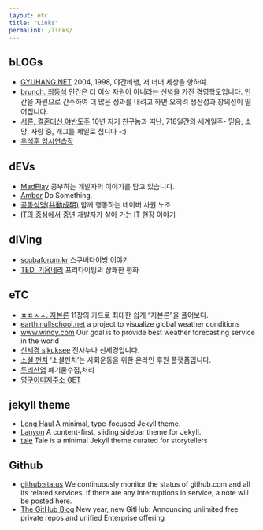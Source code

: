 ```yaml
---
layout: etc
title: "Links"
permalink: /links/
---
```

<h2>bLOGs</h2>
<ul>
	<li><a href="http://www.gyuhang.net/" target="_blank">GYUHANG.NET</a> <span style="font-size:14px">2004, 1998, 야간비행, 저 너머 세상을 향하여..</span></li>
	<li><a href="https://brunch.co.kr/@tschoe56" target="_blank">brunch. 최동석</a> <span style="font-size:14px">인간은 더 이상 자원이 아니라는 신념을 가진 경영학도입니다. 인간을 자원으로 간주하여 더 많은 성과를 내려고 하면 오히려 생산성과 창의성이 떨어집니다.</span></li>
	<li><a href="http://www.yabandoju.com/" target="_blank">서른, 결혼대신 야반도주</a> <span style="font-size:14px">10년 지기 친구놈과 떠난, 718일간의 세계일주-
믿음, 소망, 사랑 중, 개그를 제일로 칩니다 -:)</span></li>
	<li><a href="http://retired.tistory.com/" target="_blank">우석훈 임시연습장</a> <span style="font-size:14px"></span></li>
</ul>
<h2>dEVs</h2>
<ul>
	<li><a href="https://madplay.github.io/" target="_blank">MadPlay</a> <span style="font-size:14px">공부하는 개발자의 이야기를 담고 있습니다.</span></li>
	<li><a href="https://nypark425.github.io/" target="_blank">Amber</a> <span style="font-size:14px">Do Something.</span></li>
	<li><a href="https://github.com/naverunion" target="_blank">공동성명(共動成明)</a> <span style="font-size:14px">함께 행동하는 네이버 사원 노조</span></li>
	<li><a href="https://subokim.wordpress.com" target="_blank">IT의 중심에서</a> <span style="font-size:14px">중년 개발자가 살아 가는 IT 현장 이야기</span></li>
</ul>
<h2>dIVing</h2>
<ul>
	<li><a href="https://scubaforum.kr/" target="_blank">scubaforum.kr</a> <span style="font-size:14px">스쿠버다이빙 이야기</span></li>
	<li><a href="https://www.ted.com/talks/guillaume_nery_the_exhilarating_peace_of_freediving?language=ko" target="_blank">TED. 기욤네리</a> <span style="font-size:14px">프리다이빙의 상쾌한 평화</span></li>
</ul>
<h2>eTC</h2>
<ul>
	<li><a href="http://ppss.kr/archives/61578" target="_blank">ㅍㅍㅅㅅ. 자본론</a> <span style="font-size:14px">11장의 카드로 최대한 쉽게 “자본론”을 풀어보다.</span></li>
	<li><a href="https://earth.nullschool.net/" target="_blank">earth.nullschool.net</a> <span style="font-size:14px">a project to visualize global weather conditions</span></li>
	<li><a href="https://www.windy.com" target="_blank">www.windy.com</a> <span style="font-size:14px">Our goal is to provide best weather forecasting service in the world</span></li>
	<li><a href="https://www.youtube.com/channel/UCET3I7YOuGTO31OlYdg2B_w" target="_blank">신세경 sjkuksee</a> <span style="font-size:14px">진사누나 신세경입니다.</span></li>
	<li><a href="https://www.socialfunch.org/" target="_blank">소셜 펀치</a> <span style="font-size:14px">‘소셜펀치’는 사회운동을 위한 온라인 후원 플랫폼입니다.</span></li>
	<li><a href="https://map.naver.com/local/siteview.nhn?code=20415592&_ts=1544934079860" target="_blank">두리산업</a> <span style="font-size:14px">폐기물수집,처리</span></li>
	<li><a href="https://script.google.com/macros/s/AKfycbx_ltpkkdJDs_NEOe74WLIsJd4zfJMFSR8CfRblMxc/dev" target="_blank">영구이미지주소 GET</a></li>
</ul>
<h2>jekyll theme</h2>
<ul>
	<li><a href="https://github.com/brianmaierjr/long-haul" target="_blank">Long Haul</a> <span style="font-size:14px">A minimal, type-focused Jekyll theme.</span></li>
	<li><a href="https://github.com/poole/lanyon" target="_blank">Lanyon</a> <span style="font-size:14px">A content-first, sliding sidebar theme for Jekyll.</span></li>
	<li><a href="https://github.com/chesterhow/tale" target="_blank">tale</a> <span style="font-size:14px">Tale is a minimal Jekyll theme curated for storytellers</span></li>
</ul>
<h2>Github</h2>
<ul>
	<li><a href="https://status.github.com/messages" target="_blank">github:status</a> <span style="font-size:14px">We continuously monitor the status of github.com and all its related services. If there are any interruptions in service, a note will be posted here.</span></li>
	<li><a href="https://blog.github.com/2019-01-07-new-year-new-github/" target="_blank">The GitHub Blog</a> <span style="font-size:14px">New year, new GitHub: Announcing unlimited free private repos and unified Enterprise offering </span></li>
</ul>